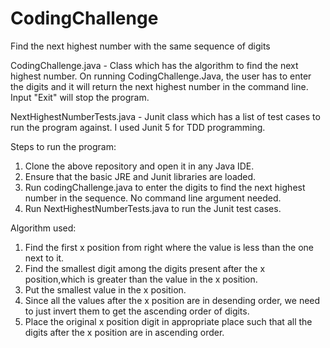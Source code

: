 # CodingChallenge

Find the next highest number with the same sequence of digits

CodingChallenge.java - Class which has the algorithm to find the next highest number.
On running CodingChallenge.Java, the user has to enter the digits and it will return the next highest number in the command line.
Input "Exit" will stop the program.

NextHighestNumberTests.java - Junit class which has a list of test cases to run the program against. I used Junit 5 for TDD programming.

Steps to run the program:
1. Clone the above repository and open it in any Java IDE.
2. Ensure that the basic JRE and Junit libraries are loaded.
3. Run codingChallenge.java to enter the digits to find the next highest number in the sequence. No command line argument needed.
4. Run NextHighestNumberTests.java to run the Junit test cases.

Algorithm used:
1. Find the first x position from right where the value is less than the one next to it.
2. Find the smallest digit among the digits present after the x position,which is greater than the value in the x position.
3. Put the smallest value in the x position.
4. Since all the values after the x position are in desending order, we need to just invert them to get the ascending order of digits.
5. Place the original x position digit in appropriate place such that all the digits after the x position are in ascending order.  
